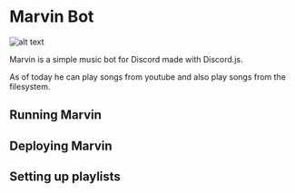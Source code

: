 # Marvin Bot

![alt text](https://vignette.wikia.nocookie.net/hitchhikers/images/a/a0/Marvinrobot.jpg/revision/latest/top-crop/width/360/height/450?cb=20181116220504)

Marvin is a simple music bot for Discord made with Discord.js.

As of today he can play songs from youtube and also play songs from the filesystem.

## Running Marvin

## Deploying Marvin

## Setting up playlists
